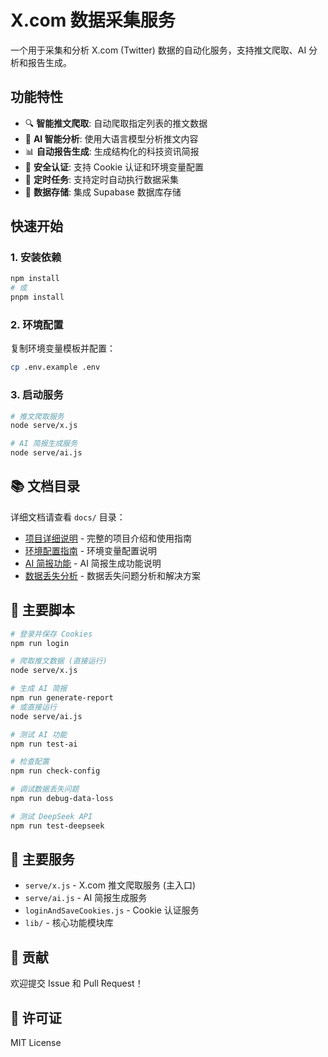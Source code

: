 # X.com 数据采集服务

一个用于采集和分析 X.com (Twitter) 数据的自动化服务，支持推文爬取、AI 分析和报告生成。

## 功能特性

- 🔍 **智能推文爬取**: 自动爬取指定列表的推文数据
- 🤖 **AI 智能分析**: 使用大语言模型分析推文内容
- 📊 **自动报告生成**: 生成结构化的科技资讯简报
- 🔐 **安全认证**: 支持 Cookie 认证和环境变量配置
- 📅 **定时任务**: 支持定时自动执行数据采集
- 💾 **数据存储**: 集成 Supabase 数据库存储

## 快速开始

### 1. 安装依赖

```bash
npm install
# 或
pnpm install
```

### 2. 环境配置

复制环境变量模板并配置：

```bash
cp .env.example .env
```

### 3. 启动服务

```bash
# 推文爬取服务
node serve/x.js

# AI 简报生成服务
node serve/ai.js
```

## 📚 文档目录

详细文档请查看 `docs/` 目录：

- [项目详细说明](docs/readme.md) - 完整的项目介绍和使用指南
- [环境配置指南](docs/env-configuration.md) - 环境变量配置说明
- [AI 简报功能](docs/AI_REPORT_README.md) - AI 简报生成功能说明
- [数据丢失分析](docs/DATA_LOSS_ANALYSIS.md) - 数据丢失问题分析和解决方案

## 🚀 主要脚本

```bash
# 登录并保存 Cookies
npm run login

# 爬取推文数据 (直接运行)
node serve/x.js

# 生成 AI 简报
npm run generate-report
# 或直接运行
node serve/ai.js

# 测试 AI 功能
npm run test-ai

# 检查配置
npm run check-config

# 调试数据丢失问题
npm run debug-data-loss

# 测试 DeepSeek API
npm run test-deepseek
```

## 🔗 主要服务

- `serve/x.js` - X.com 推文爬取服务 (主入口)
- `serve/ai.js` - AI 简报生成服务
- `loginAndSaveCookies.js` - Cookie 认证服务
- `lib/` - 核心功能模块库

## 🤝 贡献

欢迎提交 Issue 和 Pull Request！

## 📄 许可证

MIT License
